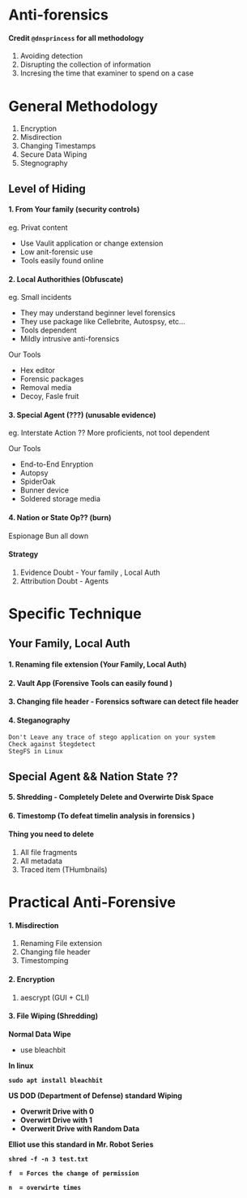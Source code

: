 # Anti-forensics

#### Credit `@dnsprincess` for all methodology

1. Avoiding detection 
2. Disrupting the collection of information
3. Incresing the time that examiner to spend on a case


# General Methodology

1. Encryption 
2. Misdirection
3. Changing Timestamps 
3. Secure Data Wiping
4. Stegnography

## Level of Hiding

#### 1. From Your family (security controls)
eg. Privat content
* Use Vaulit application or change extension
* Low anit-forensic use
* Tools easily found online


#### 2. Local Authorithies (Obfuscate)
eg. Small incidents
* They may understand beginner level forensics
* They use package like Cellebrite, Autospsy, etc...
* Tools dependent
* Mildly intrusive anti-forensics

Our Tools
* Hex editor
* Forensic packages
* Removal media
* Decoy, Fasle fruit


#### 3. Special Agent (???) (unusable evidence)
eg. Interstate Action ??
More proficients, not tool dependent

Our Tools
* End-to-End Enryption
* Autopsy
* SpiderOak
* Bunner device
* Soldered storage media

#### 4. Nation or State Op?? (burn)
Espionage
Bun all down


#### Strategy

1. Evidence Doubt - Your family , Local Auth
2. Attribution Doubt - Agents


# Specific Technique

## Your Family, Local Auth

#### 1. Renaming file extension (Your Family, Local Auth)
#### 2. Vault App (Forensive Tools can easily found  )
#### 3. Changing file header - Forensics software can detect file header
#### 4. Steganography
```
Don't Leave any trace of stego application on your system
Check against Stegdetect
StegFS in Linux
```

## Special Agent && Nation State ??

#### 5. Shredding - Completely Delete and Overwirte Disk Space 
#### 6. Timestomp (To defeat timelin analysis in forensics )  


#### Thing you need to delete

1. All file fragments
2. All metadata
3. Traced item (THumbnails)


# Practical Anti-Forensive

#### 1. Misdirection

1. Renaming File extension
2. Changing file header
3. Timestomping


#### 2. Encryption

1. aescrypt (GUI + CLI)


#### 3. File Wiping (Shredding)

<b>Normal Data Wipe</b>

- use bleachbit

<b>In linux<b>

`sudo apt install bleachbit`

<b> US DOD (Department of Defense) standard Wiping </b>

- Overwrit Drive with 0
- Overwirt Drive with 1
- Overwerit Drive with Random Data

Elliot use this standard in Mr. Robot Series


`shred -f -n 3 test.txt`



```
f  = Forces the change of permission

n  = overwirte times
```



